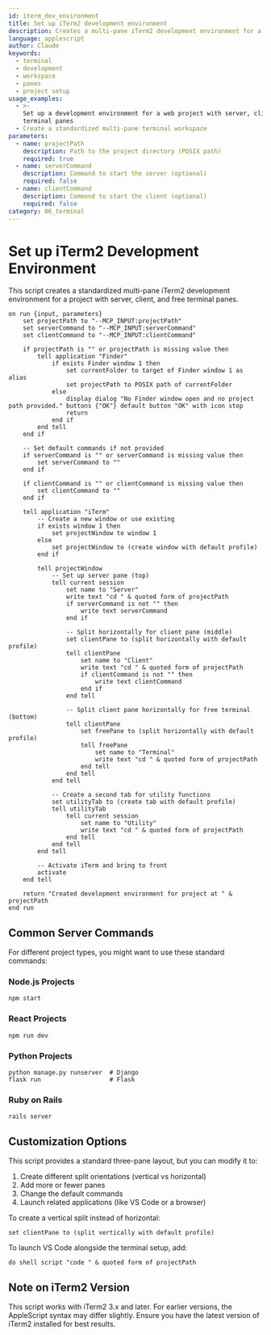 ```yaml
---
id: iterm_dev_environment
title: Set up iTerm2 development environment
description: Creates a multi-pane iTerm2 development environment for a project
language: applescript
author: Claude
keywords:
  - terminal
  - development
  - workspace
  - panes
  - project setup
usage_examples:
  - >-
    Set up a development environment for a web project with server, client, and
    terminal panes
  - Create a standardized multi-pane terminal workspace
parameters:
  - name: projectPath
    description: Path to the project directory (POSIX path)
    required: true
  - name: serverCommand
    description: Command to start the server (optional)
    required: false
  - name: clientCommand
    description: Command to start the client (optional)
    required: false
category: 06_terminal
---
```


# Set up iTerm2 Development Environment

This script creates a standardized multi-pane iTerm2 development environment for a project with server, client, and free terminal panes.

```applescript
on run {input, parameters}
    set projectPath to "--MCP_INPUT:projectPath"
    set serverCommand to "--MCP_INPUT:serverCommand"
    set clientCommand to "--MCP_INPUT:clientCommand"
    
    if projectPath is "" or projectPath is missing value then
        tell application "Finder"
            if exists Finder window 1 then
                set currentFolder to target of Finder window 1 as alias
                set projectPath to POSIX path of currentFolder
            else
                display dialog "No Finder window open and no project path provided." buttons {"OK"} default button "OK" with icon stop
                return
            end if
        end tell
    end if
    
    -- Set default commands if not provided
    if serverCommand is "" or serverCommand is missing value then
        set serverCommand to ""
    end if
    
    if clientCommand is "" or clientCommand is missing value then
        set clientCommand to ""
    end if
    
    tell application "iTerm"
        -- Create a new window or use existing
        if exists window 1 then
            set projectWindow to window 1
        else
            set projectWindow to (create window with default profile)
        end if
        
        tell projectWindow
            -- Set up server pane (top)
            tell current session
                set name to "Server"
                write text "cd " & quoted form of projectPath
                if serverCommand is not "" then
                    write text serverCommand
                end if
                
                -- Split horizontally for client pane (middle)
                set clientPane to (split horizontally with default profile)
                tell clientPane
                    set name to "Client"
                    write text "cd " & quoted form of projectPath
                    if clientCommand is not "" then
                        write text clientCommand
                    end if
                end tell
                
                -- Split client pane horizontally for free terminal (bottom)
                tell clientPane
                    set freePane to (split horizontally with default profile)
                    tell freePane
                        set name to "Terminal"
                        write text "cd " & quoted form of projectPath
                    end tell
                end tell
            end tell
            
            -- Create a second tab for utility functions
            set utilityTab to (create tab with default profile)
            tell utilityTab
                tell current session
                    set name to "Utility"
                    write text "cd " & quoted form of projectPath
                end tell
            end tell
        end tell
        
        -- Activate iTerm and bring to front
        activate
    end tell
    
    return "Created development environment for project at " & projectPath
end run
```

## Common Server Commands

For different project types, you might want to use these standard commands:

### Node.js Projects
```
npm start
```

### React Projects
```
npm run dev
```

### Python Projects
```
python manage.py runserver  # Django
flask run                   # Flask
```

### Ruby on Rails
```
rails server
```

## Customization Options

This script provides a standard three-pane layout, but you can modify it to:

1. Create different split orientations (vertical vs horizontal)
2. Add more or fewer panes
3. Change the default commands
4. Launch related applications (like VS Code or a browser)

To create a vertical split instead of horizontal:

```applescript
set clientPane to (split vertically with default profile)
```

To launch VS Code alongside the terminal setup, add:

```applescript
do shell script "code " & quoted form of projectPath
```

## Note on iTerm2 Version

This script works with iTerm2 3.x and later. For earlier versions, the AppleScript syntax may differ slightly. Ensure you have the latest version of iTerm2 installed for best results.
